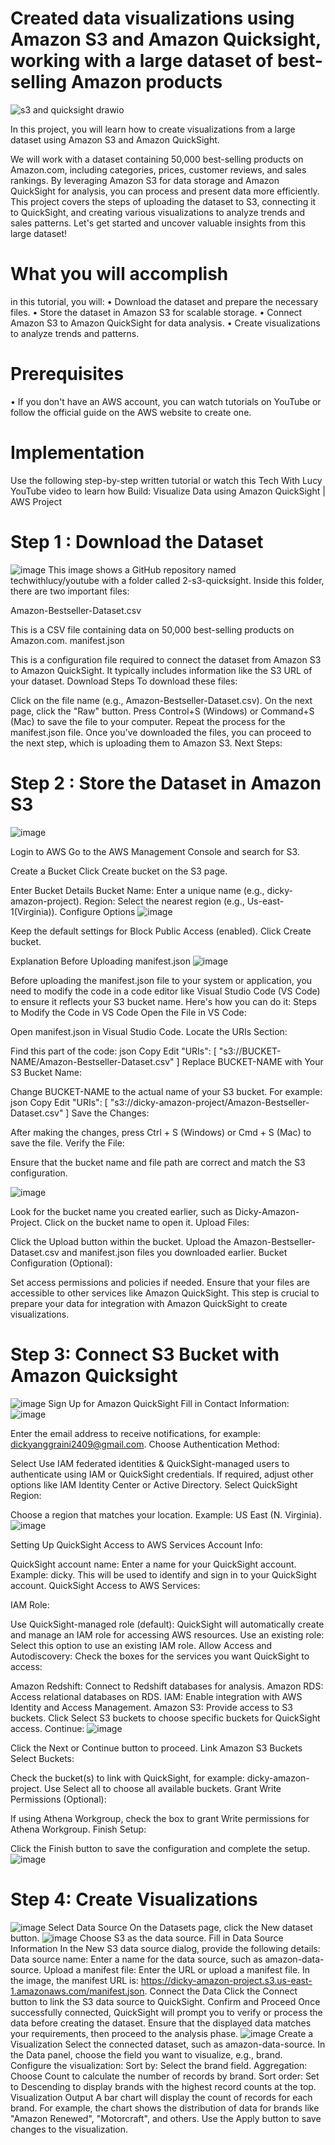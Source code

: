 # Created data visualizations using Amazon S3 and Amazon Quicksight, working with a large dataset of best-selling Amazon products
![s3 and quicksight drawio](https://github.com/user-attachments/assets/0c9ccda1-9b12-4841-8c87-eb2297c6527d)

In this project, you will learn how to create visualizations from a large dataset using Amazon S3 and Amazon QuickSight. 

We will work with a dataset containing 50,000 best-selling products on Amazon.com, including categories, prices, customer reviews, and sales rankings. By leveraging Amazon S3 for data storage and Amazon QuickSight for analysis, you can process and present data more efficiently. This project covers the steps of uploading the dataset to S3, connecting it to QuickSight, and creating various visualizations to analyze trends and sales patterns. Let's get started and uncover valuable insights from this large dataset! 

# What you will accomplish
in this tutorial, you will: 
• Download the dataset and prepare the necessary files.
• Store the dataset in Amazon S3 for scalable storage.
• Connect Amazon S3 to Amazon QuickSight for data analysis.
• Create visualizations to analyze trends and patterns.

# Prerequisites
• If you don't have an AWS account, you can watch tutorials on YouTube or follow the official guide on the AWS website to create one.

# Implementation
Use the following step-by-step written tutorial or watch this Tech With Lucy YouTube video to learn how Build: Visualize Data using Amazon QuickSight | AWS Project

# Step 1 : Download the Dataset
![image](https://github.com/user-attachments/assets/682c696c-3e0b-48ec-97b5-c7f9546d7ce3)
This image shows a GitHub repository named techwithlucy/youtube with a folder called 2-s3-quicksight. Inside this folder, there are two important files:

Amazon-Bestseller-Dataset.csv

This is a CSV file containing data on 50,000 best-selling products on Amazon.com.
manifest.json

This is a configuration file required to connect the dataset from Amazon S3 to Amazon QuickSight. It typically includes information like the S3 URL of your dataset.
Download Steps
To download these files:

Click on the file name (e.g., Amazon-Bestseller-Dataset.csv).
On the next page, click the "Raw" button.
Press Control+S (Windows) or Command+S (Mac) to save the file to your computer.
Repeat the process for the manifest.json file.
Once you've downloaded the files, you can proceed to the next step, which is uploading them to Amazon S3. 
Next Steps:
# Step 2 : Store the Dataset in Amazon S3
![image](https://github.com/user-attachments/assets/5a0488c1-ecb7-4c65-baa4-0331d30bac52)

Login to AWS
Go to the AWS Management Console and search for S3.

Create a Bucket
Click Create bucket on the S3 page.

Enter Bucket Details
Bucket Name: Enter a unique name (e.g., dicky-amazon-project).
Region: Select the nearest region (e.g., Us-east-1(Virginia)).
Configure Options
![image](https://github.com/user-attachments/assets/5abd4f7d-c81f-4bb5-888f-d507d56d7158)

Keep the default settings for Block Public Access (enabled).
Click Create bucket.

Explanation Before Uploading manifest.json
![image](https://github.com/user-attachments/assets/f465d93c-9228-4992-8820-0a53e09462ea)

Before uploading the manifest.json file to your system or application, you need to modify the code in a code editor like Visual Studio Code (VS Code) to ensure it reflects your S3 bucket name. Here's how you can do it:
Steps to Modify the Code in VS Code
Open the File in VS Code:

Open manifest.json in Visual Studio Code.
Locate the URIs Section:

Find this part of the code:
json
Copy
Edit
"URIs": [
    "s3://BUCKET-NAME/Amazon-Bestseller-Dataset.csv"
]
Replace BUCKET-NAME with Your S3 Bucket Name:

Change BUCKET-NAME to the actual name of your S3 bucket. For example:
json
Copy
Edit
"URIs": [
    "s3://dicky-amazon-project/Amazon-Bestseller-Dataset.csv"
]
Save the Changes:

After making the changes, press Ctrl + S (Windows) or Cmd + S (Mac) to save the file.
Verify the File:

Ensure that the bucket name and file path are correct and match the S3 configuration.


![image](https://github.com/user-attachments/assets/aa9b510f-7f83-4056-b965-c97c2457b7a1)

Look for the bucket name you created earlier, such as Dicky-Amazon-Project.
Click on the bucket name to open it.
Upload Files:

Click the Upload button within the bucket.
Upload the Amazon-Bestseller-Dataset.csv and manifest.json files you downloaded earlier.
Bucket Configuration (Optional):

Set access permissions and policies if needed.
Ensure that your files are accessible to other services like Amazon QuickSight.
This step is crucial to prepare your data for integration with Amazon QuickSight to create visualizations.

# Step 3: Connect S3 Bucket with Amazon Quicksight
![image](https://github.com/user-attachments/assets/cf32d312-26a4-49e0-9761-31b42c1a1c7b)
 Sign Up for Amazon QuickSight
Fill in Contact Information:
![image](https://github.com/user-attachments/assets/12f521eb-d0e9-4f54-bc0c-b180ccf0946b)

Enter the email address to receive notifications, for example: dickyanggraini2409@gmail.com.
Choose Authentication Method:

Select Use IAM federated identities & QuickSight-managed users to authenticate using IAM or QuickSight credentials.
If required, adjust other options like IAM Identity Center or Active Directory.
Select QuickSight Region:

Choose a region that matches your location. Example: US East (N. Virginia).
![image](https://github.com/user-attachments/assets/be82a327-d7be-4d2d-88ac-b26c5172eedc)

Setting Up QuickSight Access to AWS Services
Account Info:

QuickSight account name: Enter a name for your QuickSight account. Example: dicky.
This will be used to identify and sign in to your QuickSight account.
QuickSight Access to AWS Services:

IAM Role:

Use QuickSight-managed role (default): QuickSight will automatically create and manage an IAM role for accessing AWS resources.
Use an existing role: Select this option to use an existing IAM role.
Allow Access and Autodiscovery: Check the boxes for the services you want QuickSight to access:

Amazon Redshift: Connect to Redshift databases for analysis.
Amazon RDS: Access relational databases on RDS.
IAM: Enable integration with AWS Identity and Access Management.
Amazon S3: Provide access to S3 buckets.
Click Select S3 buckets to choose specific buckets for QuickSight access.
Continue:
![image](https://github.com/user-attachments/assets/a181ffbe-5994-4d89-b8b6-09b83a5a888a)

Click the Next or Continue button to proceed.
Link Amazon S3 Buckets
Select Buckets:

Check the bucket(s) to link with QuickSight, for example: dicky-amazon-project.
Use Select all to choose all available buckets.
Grant Write Permissions (Optional):

If using Athena Workgroup, check the box to grant Write permissions for Athena Workgroup.
Finish Setup:

Click the Finish button to save the configuration and complete the setup.
![image](https://github.com/user-attachments/assets/9c2ef9e0-cbcf-4896-81b3-e70fa76b5b3f)

# Step 4: Create Visualizations
![image](https://github.com/user-attachments/assets/eadd36d8-5c5f-4462-909b-e4c2daf1b879)
Select Data Source
On the Datasets page, click the New dataset button.
![image](https://github.com/user-attachments/assets/c3e1d225-5980-41a7-a2ab-19ec5143e94e)
Choose S3 as the data source.
Fill in Data Source Information
In the New S3 data source dialog, provide the following details:
Data source name: Enter a name for the data source, such as amazon-data-source.
Upload a manifest file: Enter the URL or upload a manifest file.
In the image, the manifest URL is:
https://dicky-amazon-project.s3.us-east-1.amazonaws.com/manifest.json.
Connect the Data
Click the Connect button to link the S3 data source to QuickSight.
Confirm and Proceed
Once successfully connected, QuickSight will prompt you to verify or process the data before creating the dataset.
Ensure that the displayed data matches your requirements, then proceed to the analysis phase.
![image](https://github.com/user-attachments/assets/aafbd4fc-12bc-4e4f-94b7-8ebac5393d51)
Create a Visualization
Select the connected dataset, such as amazon-data-source.
In the Data panel, choose the field you want to visualize, e.g., brand.
Configure the visualization:
Sort by: Select the brand field.
Aggregation: Choose Count to calculate the number of records by brand.
Sort order: Set to Descending to display brands with the highest record counts at the top.
Visualization Output
A bar chart will display the count of records for each brand.
For example, the chart shows the distribution of data for brands like "Amazon Renewed", "Motorcraft", and others.
Use the Apply button to save changes to the visualization.
